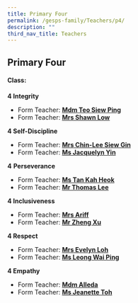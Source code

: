 ```yaml
---
title: Primary Four
permalink: /gesps-family/Teachers/p4/
description: ""
third_nav_title: Teachers
---
```

## Primary Four

#### Class:

**4 Integrity**

*   Form Teacher: **[Mdm Teo Siew Ping](mailto:Teo_Siew_Ping_Paulyne@schools.gov.sg)**
*   Form Teacher: **[Mrs Shawn Low](mailto:shawn_lok@schools.gov.sg)**

**4 Self-Discipline**

*   Form Teacher: ****[Mrs Chin-Lee Siew Gin](mailto:Chin-lee_Siew_Gin@schools.gov.sg)****
*   Form Teacher: **[Ms Jacquelyn Yin](mailto:jacquelyn_yin_hui_jing@schools.gov.sg)**

**4** **Perseverance**

*   Form Teacher: **[Ms Tan Kah Heok](mailto:Tan_Kah_Heok@schools.gov.sg)**
*   Form Teacher: **[Mr Thomas Lee](mailto:lee_tee_kai_thomas@schools.gov.sg)**

**4 Inclusiveness**  

*   Form Teacher: **[Mrs Ariff](mailto:Rabiah_Bibi_Ahmed_Mitten@schools.gov.sg)**
*   Form Teacher: **[Mr Zheng Xu](mailto:Xu_Zheng@schools.gov.sg)**

**4 Respect**  

*   Form Teacher: **[Mrs Evelyn Loh](mailto:soh_hwee_lin@schools.gov.sg)**
*   Form Teacher: **[Ms Leong Wai Ping](mailto:leong_wai_ping@schools.gov.sg)**

**4 Empathy**  

*   Form Teacher: **[Mdm Alleda](mailto:alleda_baba@schools.gov.sg)**
*   Form Teacher: **[Ms Jeanette Toh](mailto:toh_kai_xuan_jeanette@schools.gov.sg)**